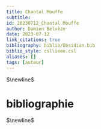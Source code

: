 ```yaml
---
title: Chantal Mouffe
subtitle:
id: 20230712_Chantal Mouffe
author: Damien Belvèze
date: 2023-07-12
link_citations: true
bibliography: biblio/Obsidian.bib
biblio_style: csl\ieee.csl
aliases: []
tags: [auteur]
---
```




$\newline$
# bibliographie
$\newline$







